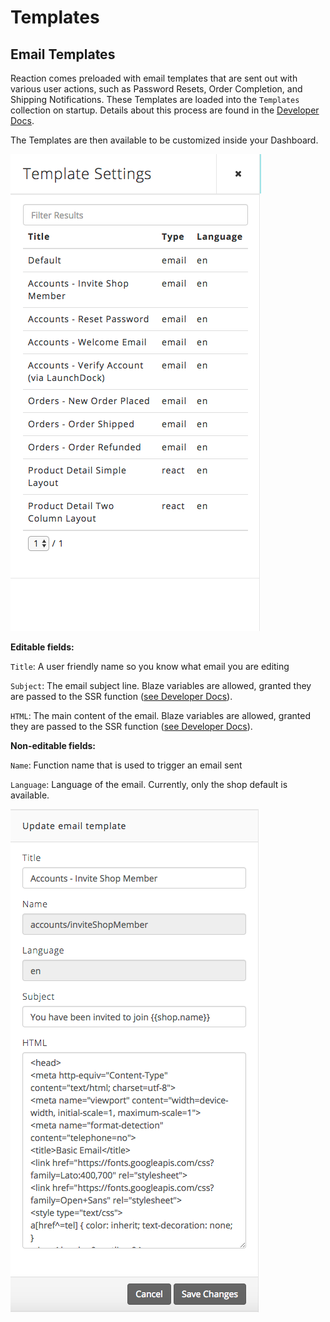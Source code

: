# Templates

## Email Templates

Reaction comes preloaded with email templates that are sent out with various user actions, such as Password Resets, Order Completion, and Shipping Notifications. These Templates are loaded into the `Templates` collection on startup. Details about this process are found in the [Developer Docs](/developer/themes/register-email.md).

The Templates are then available to be customized inside your Dashboard.

![](/assets/admin-email-templates-list.png "Email Templates List")

**Editable fields:**

`Title`: A user friendly name so you know what email you are editing

`Subject`: The email subject line. Blaze variables are allowed, granted they are passed to the SSR function ([see Developer Docs](/developer/themes/register-email.md)).

`HTML`: The main content of the email. Blaze variables are allowed, granted they are passed to the SSR function ([see Developer Docs](/developer/themes/register-email.md)).

**Non-editable fields:**

`Name`: Function name that is used to trigger an email sent

`Language`: Language of the email. Currently, only the shop default is available.

![](/assets/admin-email-templates-editing.png "Edit Email Templates")
